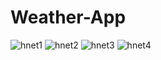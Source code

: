 # Weather-App
![hnet1](https://user-images.githubusercontent.com/98972081/153545272-254e4306-c40c-4baf-8b5b-abb295c55da7.jpg)
![hnet2](https://user-images.githubusercontent.com/98972081/153545369-698a828c-2273-4733-87d7-8548775cd12c.jpg)
![hnet3](https://user-images.githubusercontent.com/98972081/153545398-3ef63416-7e58-4128-abd5-083a67ba92e5.jpg)
![hnet4](https://user-images.githubusercontent.com/98972081/153545417-68415e14-1f1a-420c-99a4-17d174e1ac38.jpg)
